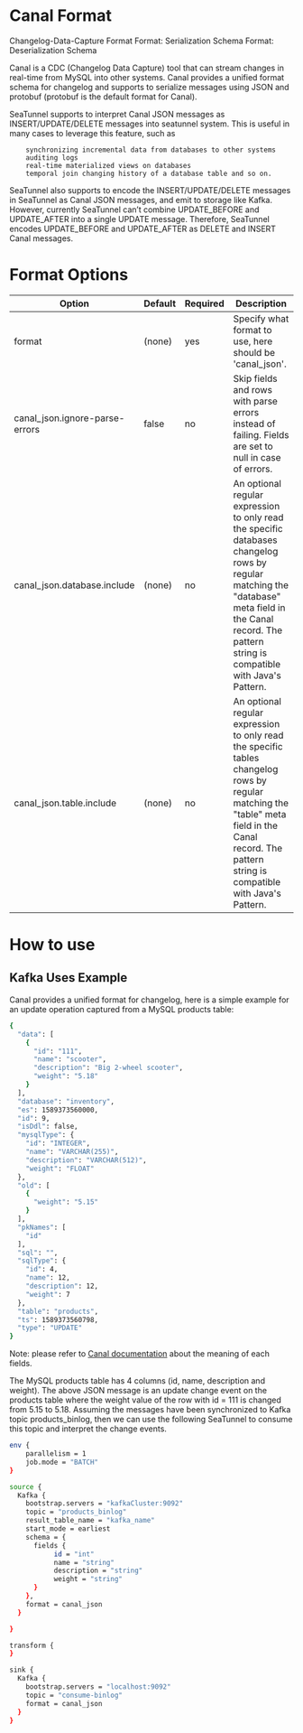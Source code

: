 # Canal Format

Changelog-Data-Capture Format Format: Serialization Schema Format: Deserialization Schema

Canal is a CDC (Changelog Data Capture) tool that can stream changes in real-time from MySQL into other systems. Canal provides a unified format schema for changelog and supports to serialize messages using JSON and protobuf (protobuf is the default format for Canal).

SeaTunnel supports to interpret Canal JSON messages as INSERT/UPDATE/DELETE messages into seatunnel system. This is useful in many cases to leverage this feature, such as

        synchronizing incremental data from databases to other systems
        auditing logs
        real-time materialized views on databases
        temporal join changing history of a database table and so on.

SeaTunnel also supports to encode the INSERT/UPDATE/DELETE messages in SeaTunnel as Canal JSON messages, and emit to storage like Kafka. However, currently SeaTunnel can’t combine UPDATE_BEFORE and UPDATE_AFTER into a single UPDATE message. Therefore, SeaTunnel encodes UPDATE_BEFORE and UPDATE_AFTER as DELETE and INSERT Canal messages.

# Format Options

|             Option             | Default | Required |                                                                                                Description                                                                                                 |
|--------------------------------|---------|----------|------------------------------------------------------------------------------------------------------------------------------------------------------------------------------------------------------------|
| format                         | (none)  | yes      | Specify what format to use, here should be 'canal_json'.                                                                                                                                                   |
| canal_json.ignore-parse-errors | false   | no       | Skip fields and rows with parse errors instead of failing. Fields are set to null in case of errors.                                                                                                       |
| canal_json.database.include    | (none)  | no       | An optional regular expression to only read the specific databases changelog rows by regular matching the "database" meta field in the Canal record. The pattern string is compatible with Java's Pattern. |
| canal_json.table.include       | (none)  | no       | An optional regular expression to only read the specific tables changelog rows by regular matching the "table" meta field in the Canal record. The pattern string is compatible with Java's Pattern.       |

# How to use

## Kafka Uses Example

Canal provides a unified format for changelog, here is a simple example for an update operation captured from a MySQL products table:

```bash
{
  "data": [
    {
      "id": "111",
      "name": "scooter",
      "description": "Big 2-wheel scooter",
      "weight": "5.18"
    }
  ],
  "database": "inventory",
  "es": 1589373560000,
  "id": 9,
  "isDdl": false,
  "mysqlType": {
    "id": "INTEGER",
    "name": "VARCHAR(255)",
    "description": "VARCHAR(512)",
    "weight": "FLOAT"
  },
  "old": [
    {
      "weight": "5.15"
    }
  ],
  "pkNames": [
    "id"
  ],
  "sql": "",
  "sqlType": {
    "id": 4,
    "name": 12,
    "description": 12,
    "weight": 7
  },
  "table": "products",
  "ts": 1589373560798,
  "type": "UPDATE"
}
```

Note: please refer to [Canal documentation](https://github.com/alibaba/canal/wiki) about the meaning of each fields.

The MySQL products table has 4 columns (id, name, description and weight).
The above JSON message is an update change event on the products table where the weight value of the row with id = 111 is changed from 5.15 to 5.18.
Assuming the messages have been synchronized to Kafka topic products_binlog, then we can use the following SeaTunnel to consume this topic and interpret the change events.

```bash
env {
    parallelism = 1
    job.mode = "BATCH"
}

source {
  Kafka {
    bootstrap.servers = "kafkaCluster:9092"
    topic = "products_binlog"
    result_table_name = "kafka_name"
    start_mode = earliest
    schema = {
      fields {
           id = "int"
           name = "string"
           description = "string"
           weight = "string"
      }
    },
    format = canal_json
  }

}

transform {
}

sink {
  Kafka {
    bootstrap.servers = "localhost:9092"
    topic = "consume-binlog"
    format = canal_json
  }
}
```

